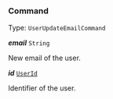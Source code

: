

### Command

Type: `UserUpdateEmailCommand`



  
<article>

***email*** `String` 

New email of the user.

</article>
<article>

***id*** [`UserId`](#userid) 

Identifier of the user.

</article>

